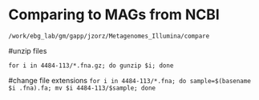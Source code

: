 # Comparing to MAGs from NCBI


```
/work/ebg_lab/gm/gapp/jzorz/Metagenomes_Illumina/compare
```


#unzip files
```
for i in 4484-113/*.fna.gz; do gunzip $i; done
```


#change file extensions
```for i in 4484-113/*.fna; do sample=$(basename $i .fna).fa; mv $i 4484-113/$sample; done```
